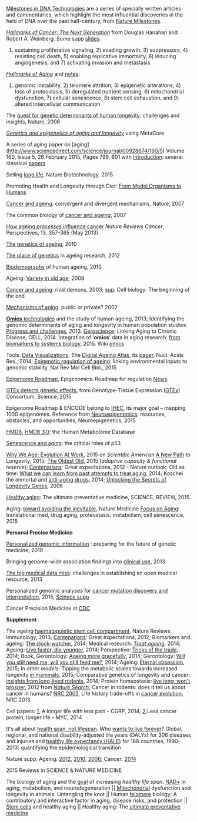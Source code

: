 [Milestones in DNA Technologies](http://www.nature.com/milestones/miledna/index.html) are a series of specially written articles and commentaries, which highlight the most influential discoveries in the field of DNA over the past half-century, from [Nature Milestones](http://www.nature.com/milestones/index.html).

[*Hallmarks of Cancer: The Next Generation*](http://www.sciencedirect.com/science/article/pii/S0092867411001279) 
from Douglas Hanahan and Robert A. Weinberg. Some supp [slides](http://www.slideshare.net/karobi/boc-l4-the-hallmarks-of-cancer-km?next_slideshow=1):
1) sustaining proliferative signaling, 2) evading growth, 3) suppressors, 4) resisting cell death, 5) enabling replicative immortality, 6) inducing angiogenesis, and 7) activating invasion and metastasis

[*Hallmarks of Aging*](http://www.sciencedirect.com/science/article/pii/S0092867413006454#) and 
[notes](http://www.stemcellworx.com/blog/wp-content/uploads/2013/09/Hallmarks-of-Aging-Why-Cell-Health-Is-Everything2.pdf): 
1) genomic instability, 2) telomere attrition, 3) epigenetic alterations, 4) loss of proteostasis, 5) deregulated nutrient sensing, 6) mitochondrial dysfunction, 7) cellular senescence, 8) stem cell exhaustion, and 9) altered intercellular communication

The [quest for genetic determinants of human longevity](http://www.nature.com/nrg/journal/v7/n6/full/nrg1871.html): challenges and insights, Nature, 2006

[*Genetics and epigenetics of aging and longevity*](http://www.tandfonline.com/doi/abs/10.4161/cc.28433#.VTWH1SFVhBc) using MetaCore

A series of aging paper on [aging] (http://www.sciencedirect.com/science/journal/00928674/160/5) Volume 160, Issue 5, 26 February 2015, Pages 799, 801 with [introduction](http://www.sciencedirect.com/science/article/pii/S009286741500197X): 
several classical [papers](http://www.ebiotrade.com/newsf/2015-1/201514121216384.htm)

Selling [long life](http://www.nature.com/nbt/journal/v33/n1/full/nbt.3108.html), Nature Biotechnology, 2015

Promoting Health and Longevity through Diet: [From Model Organisms to Humans](http://www.cell.com/cell/fulltext/S0092-8674(15)00186-5)

[Cancer and ageing](http://www.nature.com/nrm/journal/v8/n9/abs/nrm2242.html): convergent and divergent mechanisms, Nature, 2007

The common biology of [cancer and ageing](http://www.nature.com/nature/journal/v448/n7155/full/nature05985.html), 2007

[How ageing *processes* influence cancer](http://www.nature.com/nrc/journal/v13/n5/full/nrc3497.html) *Nature Reviews Cancer*, Perspectives, 13, 357-365 (May 2013) 

[The genetics of ageing](http://www.nature.com/nature/journal/v464/n7288/full/nature08980.html), 2010

[The place of genetics](http://www.nature.com/nrg/journal/v13/n8/full/nrg3290.html) in ageing research, 2012

[Biodemography](http://www.nature.com/nature/journal/v464/n7288/full/nature08984.html) of human ageing, 2010

Ageing: [Variety in old age](http://www.nature.com/nrg/journal/v9/n2/full/nrg2304.html), 2008

[Cancer and ageing](http://www.nature.com/nrc/journal/v3/n5/full/nrc1073.html): rival demons, 2003; [sup](http://www.nature.com/nature/journal/v505/n7481/full/nature12844.html#ref5): Cell biology: The beginning of the end

[Mechanisms of aging](http://www.nature.com/nrg/journal/v3/n3/full/nrg753.html): public or private? 2002

[**Omics** technologies](http://www.nature.com/nrg/journal/v14/n9/full/nrg3553.html) and the study of human ageing, 2013; Identifying the genomic determinants of aging and longevity in human population studies: [Progress and challenges](http://onlinelibrary.wiley.com/doi/10.1002/bies.201200148/full), 2013. [Geroscience](http://www.sciencedirect.com/science/article/pii/S009286741401366X): Linking Aging to Chronic Disease, CELL, 2014. Integration of ‘**omics**’ data in aging research: [from biomarkers to systems biology](http://onlinelibrary.wiley.com/doi/10.1111/acel.12386/full), 2015. Wiki [omics](https://en.wikipedia.org/wiki/Omics)

Tools: [Data Visualizations](http://www.healthdata.org/results/data-visualizations); The [Digital Ageing Atlas](http://ageing-map.org/atlas/), its [paper](http://nar.oxfordjournals.org/content/43/D1/D873.long), Nucl. Acids Res., 2014; 
[Epigenetic regulation of ageing](http://www.nature.com/nrm/journal/v16/n10/full/nrm4048.html): linking environmental inputs to genomic stability, Nat Rev Mol Cell Biol., 2015

[Epigenome Roadmap](http://www.nature.com/collections/vbqgtr), Epigenomics: Roadmap for regulation [News](http://www.nature.com/nature/journal/v518/n7539/full/518314a.html). 

[GTEx detects genetic effects](http://www.sciencemag.org/content/348/6235/640.full), from  Genotype-Tissue Expression ([GTEx](http://gtexportal.org/home/)) Consortium, Science, 2015

Epigenome Roadmap & ENCODE belong to [IHEC](http://ihec-epigenomes.org/research/projects/), its major goal – mapping 1000 epigenomes. Reference from [Neuroepigenomics](http://www.sciencedirect.com/science/article/pii/S2214784514000024): resources, obstacles, and opportunities, Neuroepigenetics, 2015

[HMDB](http://nar.oxfordjournals.org/content/35/suppl_1/D521.full), [HMDB 3.0](http://nar.oxfordjournals.org/content/early/2012/11/16/nar.gks1065.full): the Human Metabolome Database

[Senescence and aging](http://www.nature.com/onc/journal/v32/n43/full/onc2012640a.html): the critical roles of p53

[Why We Age: Evolution At Work](http://www.nature.com/scientificamerican/journal/v24/n1s/index.html#features), 2015 on *Scientific American*
[A New Path](http://www.nature.com/scientificamerican/journal/v24/n1s/full/scientificamericansecrets0315-86.html) to Longevity, 2015;
[The Oldest Old](http://www.nature.com/scientificamerican/journal/v24/n1s/full/scientificamericansecrets0315-100.html), 2015 (*adaptive capacity & functional reserve*);
[Centenarians](http://www.nature.com/nature/journal/v492/n7427_supp/full/492S6a.html): Great expectations, 2012 - Nature outlook;
Old as time: [What we can learn from past attempts to treat aging](http://www.nature.com/nm/journal/v20/n12/full/nm1214-1362.html), 2014;
Koschei the immortal and [anti-aging drugs](http://www.nature.com/cddis/journal/v5/n12/full/cddis2014520a.html), 2014; 
[Unlocking the Secrets of Longevity Genes](http://www.nature.com/scientificamerican/journal/v294/n3/full/scientificamerican0306-48.html), 2006

[Healthy aging](http://www.sciencemag.org/content/350/6265.toc): The ultimate preventative medicine, SCIENCE, REVIEW, 2015.

Aging: [toward avoiding the inevitable](http://www.nature.com/nm/journal/v21/n12/full/nm.4009.html), Nature Medicine [Focus on Aging](http://www.nature.com/subjects/ageing): translational med, drug aging, proteostasis, metabolism, cell senescence, 2015

**Personal Precise Medicine**

[Personalized genomic information](http://www.nature.com/nrg/journal/v11/n2/full/nrg2735.html) : preparing for the future of genetic medicine, 2010

Bringing genome-wide association findings into [clinical use](http://www.nature.com/nrg/journal/v14/n8/full/nrg3523.html), 2013

[The big medical data miss](http://www.nature.com/nrg/journal/v16/n5/full/nrg3943.html): challenges in establishing an open medical resource, 2013

Personalized genomic analyses for [cancer mutation discovery and interpretation](http://stm.sciencemag.org/content/7/283/283ra53.full), 2015, [Scinece supp](http://stm.sciencemag.org/content/6/243/243fs26.full)

Cancer Precision Medicine at [CDC](http://www.cdc.gov/genomics/public/features/cancer_precision_med.htm)

**Supplement**

The ageing [haematopoietic stem cell compartment](http://www.nature.com/nri/journal/v13/n5/full/nri3433.html), Nature Reviews Immunology, 2013; [Centenarians](http://www.nature.com/nature/journal/v492/n7427_supp/full/492S6a.html): Great expectations, 2012; Biomarkers and ageing: [The clock-watcher](http://www.nature.com/news/biomarkers-and-ageing-the-clock-watcher-1.15014), 2014; Medical research: [*Treat ageing*](http://www.nature.com/news/medical-research-treat-ageing-1.15585), 2014; Ageing: [Live faster, die younger](http://www.nature.com/nature/journal/v508/n7494_supp/full/508S16a.html), 2014; Perspective: [Tricks of the trade](http://www.nature.com/nature/journal/v508/n7496_supp/full/508S66a.html), 2014; Book, Gerontology: [Ageing more gracefully](http://www.nature.com/nature/journal/v514/n7521/full/514167a.html), 2014; 
Gerontology: [Will you still need me, will you still feed me?](http://www.nature.com/nature/journal/v514/n7522_supp/full/514S14a.html), 2014;
Ageing: [Eternal obsession](http://www.nature.com/nature/journal/v517/n7535/full/517436a.html), 2015; In other *models*:
Tipping the metabolic scales towards increased longevity [in mammals](http://www.nature.com/ncb/journal/v17/n3/full/ncb3107.html), 2015; Comparative genetics of longevity and cancer: [insights from long-lived rodents](http://www.nature.com/nrg/journal/v15/n8/full/nrg3728.html), 2014; Protein homeostasis: [live long, won't prosper](http://www.nature.com/nrm/journal/v14/n1/full/nrm3496.html), 2012 from [*Nature Search*](http://www.nature.com/subjects/ageing?WT.ac=search_subjects_latestres_ageing#research-and-reviews), Cancer in rodents: does it tell us about cancer in humans? [NRC 2005](http://www.nature.com/nrc/journal/v5/n10/full/nrc1715.html), Life history trade-offs in [cancer evolution](http://www.nature.com/nrc/journal/v13/n12/full/nrc3606.html), NRC 2013.

Cell papers: [1](http://www.nature.com/nature/journal/v509/n7502/full/509537a.html), A longer life with less pain - CGRP, 2014; [2](http://www.nature.com/nature/journal/v517/n7536/full/517530b.html),Less cancer protein, longer life - MYC, 2014

It's all about [health span, not lifespan](https://twitter.com/erictopol/status/637246762588049409). Who [wants to live forever](http://www.economist.com/blogs/graphicdetail/2015/08/daily-chart-14)? Global, regional, and national disability-adjusted life years (DALYs) for 306 diseases and injuries and [healthy life expectancy (HALE)](http://www.sciencedirect.com/science/article/pii/S014067361561340X) for 188 countries, 1990–2013: quantifying the epidemiological transition

Nature supp: 
Ageing: [2012](http://www.nature.com/nature/outlook/ageing/index.html#editorial), [2010](http://www.nature.com/nature/supplements/insights/ageing/index.html), [2006](http://www.nature.com/nature/supplements/collections/ageing/); 
Cancer: [2014](http://www.nature.com/nature/outlook/cancer/index.html)

2015 Reviews in SCIENCE & NATURE MEDICINE

The biology of aging and the [goal](https://www.sciencemag.org/content/350/6265.toc) of increasing *healthy life span*: 
[NAD+](https://www.sciencemag.org/content/350/6265/1208.full) in aging, metabolism, and neurodegeneration || 
[Mitochondrial](https://www.sciencemag.org/content/350/6265/1204.full) dysfunction and longevity in animals: Untangling the knot || 
Human [telomere](https://www.sciencemag.org/content/350/6265/1193.full) biology: A contributory and interactive factor in aging, disease risks, and protection || 
[Stem cells](https://www.sciencemag.org/content/350/6265/1199.full) and healthy aging || 
Healthy aging: The [ultimate preventative medicine](https://www.sciencemag.org/content/350/6265/1191.full)
